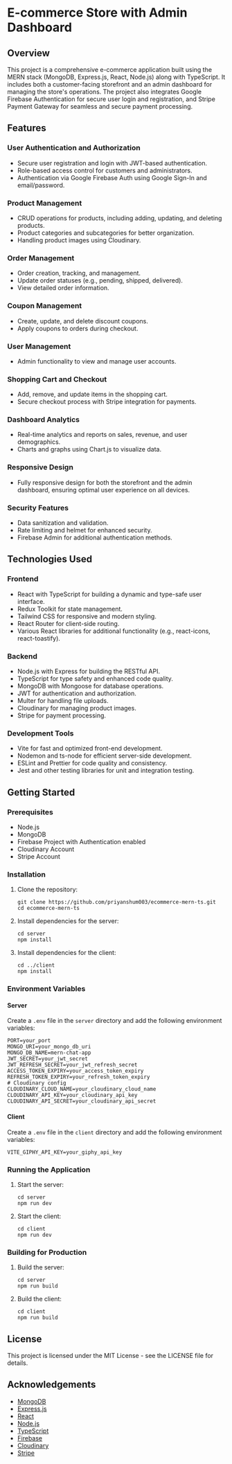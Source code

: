 
# E-commerce Store with Admin Dashboard

## Overview

This project is a comprehensive e-commerce application built using the MERN stack (MongoDB, Express.js, React, Node.js) along with TypeScript. It includes both a customer-facing storefront and an admin dashboard for managing the store's operations. The project also integrates Google Firebase Authentication for secure user login and registration, and Stripe Payment Gateway for seamless and secure payment processing.
## Features

### User Authentication and Authorization
- Secure user registration and login with JWT-based authentication.
- Role-based access control for customers and administrators.
- Authentication via Google Firebase Auth using Google Sign-In and email/password.

### Product Management
- CRUD operations for products, including adding, updating, and deleting products.
- Product categories and subcategories for better organization.
- Handling product images using Cloudinary.

### Order Management
- Order creation, tracking, and management.
- Update order statuses (e.g., pending, shipped, delivered).
- View detailed order information.

### Coupon Management
- Create, update, and delete discount coupons.
- Apply coupons to orders during checkout.

### User Management
- Admin functionality to view and manage user accounts.

### Shopping Cart and Checkout
- Add, remove, and update items in the shopping cart.
- Secure checkout process with Stripe integration for payments.

### Dashboard Analytics
- Real-time analytics and reports on sales, revenue, and user demographics.
- Charts and graphs using Chart.js to visualize data.

### Responsive Design
- Fully responsive design for both the storefront and the admin dashboard, ensuring optimal user experience on all devices.

### Security Features
- Data sanitization and validation.
- Rate limiting and helmet for enhanced security.
- Firebase Admin for additional authentication methods.

## Technologies Used

### Frontend
- React with TypeScript for building a dynamic and type-safe user interface.
- Redux Toolkit for state management.
- Tailwind CSS for responsive and modern styling.
- React Router for client-side routing.
- Various React libraries for additional functionality (e.g., react-icons, react-toastify).

### Backend
- Node.js with Express for building the RESTful API.
- TypeScript for type safety and enhanced code quality.
- MongoDB with Mongoose for database operations.
- JWT for authentication and authorization.
- Multer for handling file uploads.
- Cloudinary for managing product images.
- Stripe for payment processing.

### Development Tools
- Vite for fast and optimized front-end development.
- Nodemon and ts-node for efficient server-side development.
- ESLint and Prettier for code quality and consistency.
- Jest and other testing libraries for unit and integration testing.

## Getting Started

### Prerequisites
- Node.js
- MongoDB
- Firebase Project with Authentication enabled
- Cloudinary Account
- Stripe Account

### Installation

1. Clone the repository:
   ```
   git clone https://github.com/priyanshum003/ecommerce-mern-ts.git
   cd ecommerce-mern-ts
   ```
   
2.  Install dependencies for the server:
    
    ```
    cd server
    npm install
    ``` 
    
3.  Install dependencies for the client:

    ```
    cd ../client
    npm install
    ``` 
  

### Environment Variables

#### Server

Create a `.env` file in the `server` directory and add the following environment variables:

```
PORT=your_port
MONGO_URI=your_mongo_db_uri
MONGO_DB_NAME=mern-chat-app
JWT_SECRET=your_jwt_secret
JWT_REFRESH_SECRET=your_jwt_refresh_secret
ACCESS_TOKEN_EXPIRY=your_access_token_expiry
REFRESH_TOKEN_EXPIRY=your_refresh_token_expiry
# Cloudinary config
CLOUDINARY_CLOUD_NAME=your_cloudinary_cloud_name
CLOUDINARY_API_KEY=your_cloudinary_api_key
CLOUDINARY_API_SECRET=your_cloudinary_api_secret
``` 

#### Client

Create a `.env` file in the `client` directory and add the following environment variables:


```
VITE_GIPHY_API_KEY=your_giphy_api_key
``` 

### Running the Application

1.  Start the server:
    
    ```
    cd server
    npm run dev
    ``` 
    
2.  Start the client:
    
    ```
    cd client
    npm run dev
    ``` 
    

### Building for Production

1.  Build the server:

    
    ```
    cd server
    npm run build
    ``` 
    
2.  Build the client:
    
    ```
    cd client
    npm run build
    ``` 
    

## License

This project is licensed under the MIT License - see the LICENSE file for details.

## Acknowledgements

-   [MongoDB](https://www.mongodb.com/)
-   [Express.js](https://expressjs.com/)
-   [React](https://reactjs.org/)
-   [Node.js](https://nodejs.org/)
-   [TypeScript](https://www.typescriptlang.org/)
-   [Firebase](https://firebase.google.com/)
-   [Cloudinary](https://cloudinary.com/)
-   [Stripe](https://stripe.com/)
